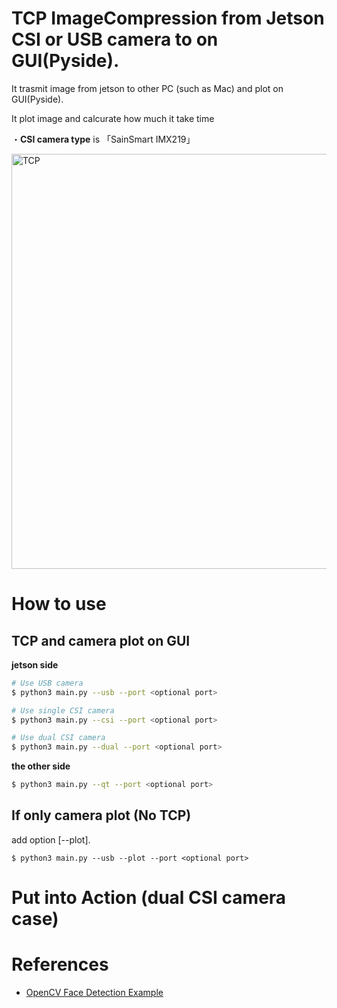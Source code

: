 # TCP ImageCompression from Jetson CSI or USB camera to on GUI(Pyside).

It trasmit image from jetson to other PC (such as Mac) and plot on GUI(Pyside).

It plot image and calcurate how much it take time

・<b>CSI camera type</b> is 「SainSmart IMX219」

<img width="664" alt="TCP" src="https://user-images.githubusercontent.com/48679574/204338150-34151466-100f-40da-9301-4bde6fe908a9.png">

# How to use

## TCP and camera plot on GUI
<b>jetson side</b>
```sh
# Use USB camera
$ python3 main.py --usb --port <optional port> 

# Use single CSI camera
$ python3 main.py --csi --port <optional port> 

# Use dual CSI camera
$ python3 main.py --dual --port <optional port> 
```

<b>the other side</b>
```sh
$ python3 main.py --qt --port <optional port> 
```

## If only camera plot (No TCP)

add option [--plot].
```
$ python3 main.py --usb --plot --port <optional port>
```

# Put into Action (dual CSI camera case)



# References
- [OpenCV Face Detection Example](https://doc.qt.io/qtforpython/examples/example_external__opencv.html)
